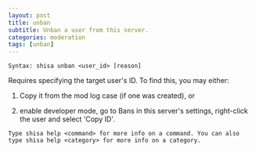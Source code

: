 ```yaml
---
layout: post
title: unban
subtitle: Unban a user from this server.
categories: moderation
tags: [unban]
---
```


`Syntax: shisa unban <user_id> [reason]`

Requires specifying the target user's ID. To find this, you may either:

1. Copy it from the mod log case (if one was created), or

2. enable developer mode, go to Bans in this server's settings, right-click the user and select 'Copy ID'.

```
Type shisa help <command> for more info on a command. You can also type shisa help <category> for more info on a category.
```